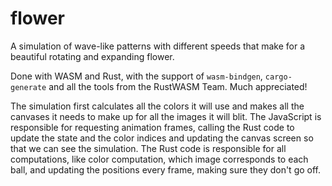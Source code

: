 # flower


A simulation of wave-like patterns with different speeds that make for a
beautiful rotating and expanding flower.

Done with WASM and Rust, with the support of `wasm-bindgen`, `cargo-generate`
and all the tools from the RustWASM Team. Much appreciated!


The simulation first calculates all the colors it will use and makes all the
canvases it needs to make up for all the images it will blit. The JavaScript is
responsible for requesting animation frames, calling the Rust code to
update the state and the color indices and updating the canvas screen so that we
can see the simulation. The Rust code is responsible for all computations, like
color computation, which image corresponds to each ball, and updating the
positions every frame, making sure they don't go off.
